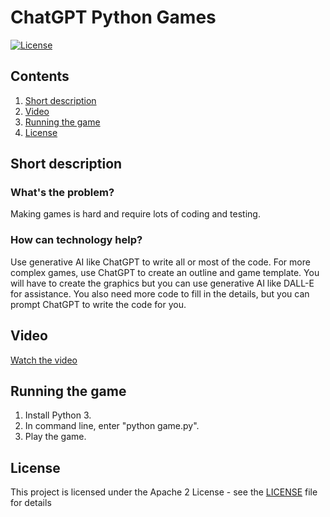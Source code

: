 # ChatGPT Python Games

[![License](https://img.shields.io/badge/License-Apache2-blue.svg)](https://www.apache.org/licenses/LICENSE-2.0) 

## Contents

1. [Short description](#short-description)
1. [Video](#video)
1. [Running the game](#running-the-game)
1. [License](#license)

## Short description

### What's the problem?

Making games is hard and require lots of coding and testing.

### How can technology help?

Use generative AI like ChatGPT to write all or most of the code. For more complex games, use ChatGPT to create an outline and game template. You will have to create the graphics but you can use generative AI like DALL-E for assistance. You also need more code to fill in the details, but you can prompt ChatGPT to write the code for you.

## Video

[Watch the video](https://youtu.be/Sl5CSqrMZzs)

## Running the game

1. Install Python 3.
2. In command line, enter "python game.py".
3. Play the game.

## License

This project is licensed under the Apache 2 License - see the [LICENSE](LICENSE) file for details
